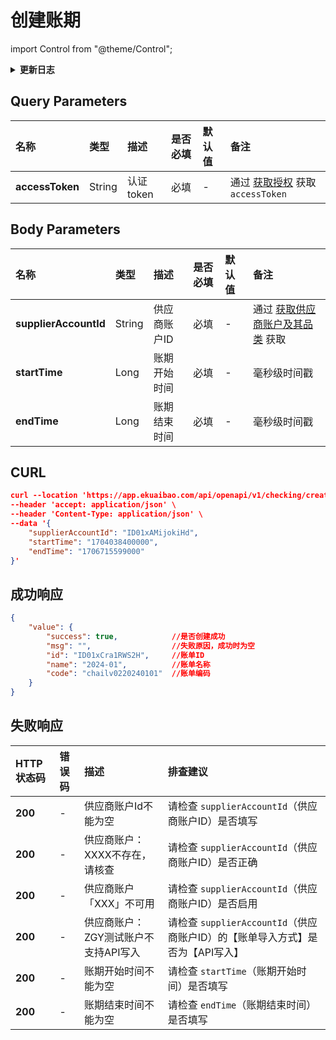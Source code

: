 # 创建账期

import Control from "@theme/Control";

<Control
method="POST"
url="/api/openapi/v1/checking/createCheckingBill"
/>

<details>
  <summary><b>更新日志</b></summary>
  <div>

- [**2.0.1**](/updateLog/update-log#201)
    - 🆕 新增了本接口。

</div>
</details>

## Query Parameters

| 名称 | 类型 | 描述 | 是否必填 | 默认值 | 备注 |
| :--- | :--- | :--- | :--- |:--- | :--- |
| **accessToken** | String | 认证token | 必填 | - | 通过 [获取授权](/docs/open-api/getting-started/auth) 获取 `accessToken` |

## Body Parameters

| 名称 | 类型 | 描述 | 是否必填 | 默认值 | 备注 |
| :--- | :--- | :--- | :--- |:--- | :--- |
| **supplierAccountId** | String | 供应商账户ID | 必填 | - | 通过 [获取供应商账户及其品类](/docs/open-api/checkingBill/get-supplier-account) 获取 |
| **startTime**         |  Long  | 账期开始时间 | 必填 | - | 毫秒级时间戳 |
| **endTime**           |  Long  | 账期结束时间 | 必填 | - | 毫秒级时间戳 |


## CURL
```json
curl --location 'https://app.ekuaibao.com/api/openapi/v1/checking/createCheckingBill?accessToken=ID01xCrcTXfOlp%3AID01wMzlJ6kcR9' \
--header 'accept: application/json' \
--header 'Content-Type: application/json' \
--data '{
    "supplierAccountId": "ID01xAMijokiHd", 
    "startTime": "1704038400000", 
    "endTime": "1706715599000" 
}'
```

## 成功响应
```json
{
    "value": {
        "success": true,            //是否创建成功
        "msg": "",                  //失败原因，成功时为空
        "id": "ID01xCra1RWS2H",     //账单ID
        "name": "2024-01",          //账单名称
        "code": "chailv0220240101"  //账单编码
    }
}
```

## 失败响应

| HTTP状态码 | 错误码 | 描述 | 排查建议                                                |
| :--- | :--- | :--- |:----------------------------------------------------|
| **200** | - | 供应商账户Id不能为空         | 请检查 `supplierAccountId`（供应商账户ID）是否填写                | 
| **200** | - | 供应商账户：XXXX不存在，请核查 | 请检查 `supplierAccountId`（供应商账户ID）是否正确                | 
| **200** | - | 供应商账户「XXX」不可用       | 请检查 `supplierAccountId`（供应商账户ID）是否启用                | 
| **200** | - | 供应商账户：ZGY测试账户不支持API写入 | 请检查 `supplierAccountId`（供应商账户ID）的【账单导入方式】是否为【API写入】   | 
| **200** | - | 账期开始时间不能为空          | 请检查 `startTime`（账期开始时间）是否填写                         | 
| **200** | - | 账期结束时间不能为空          | 请检查 `endTime`（账期结束时间）是否填写                           | 


